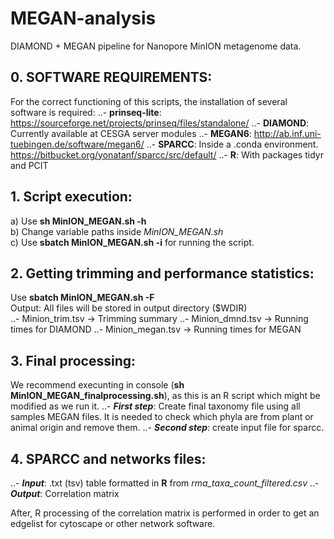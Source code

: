 # MEGAN-analysis
DIAMOND + MEGAN pipeline for Nanopore MinION metagenome data.

## 0. SOFTWARE REQUIREMENTS:
For the correct functioning of this scripts, the installation of several software is required:
..- **prinseq-lite**: https://sourceforge.net/projects/prinseq/files/standalone/
..- **DIAMOND**: Currently available at CESGA server modules
..- **MEGAN6**: http://ab.inf.uni-tuebingen.de/software/megan6/
..- **SPARCC**: Inside a .conda environment. https://bitbucket.org/yonatanf/sparcc/src/default/
..- **R**: With packages tidyr and PCIT

## 1. Script execution:
a) Use **sh MinION_MEGAN.sh -h**  
b) Change variable paths inside *MinION_MEGAN.sh*  
c) Use **sbatch MinION_MEGAN.sh -i** for running the script.  

## 2. Getting trimming and performance statistics:
Use **sbatch MinION_MEGAN.sh -F**  
Output: All files will be stored in output directory ($WDIR)  
..- Minion_trim.tsv -> Trimming summary
..- Minion_dmnd.tsv -> Running times for DIAMOND
..- Minion_megan.tsv -> Running times for MEGAN

## 3. Final processing:
We recommend execunting in console (**sh MinION_MEGAN_finalprocessing.sh**), as this is an R script which might be modified as we run it. 
..- **_First step_**: Create final taxonomy file using all samples MEGAN files. It is needed to check which phyla are from plant or animal origin and remove them.
..- **_Second step_**: create input file for sparcc.

## 4. SPARCC and networks files:
..- **_Input_**: .txt (tsv) table formatted in **R** from *rma_taxa_count_filtered.csv*
..- **_Output_**: Correlation matrix

After, R processing of the correlation matrix is performed in order to get an edgelist for cytoscape or other network software.
